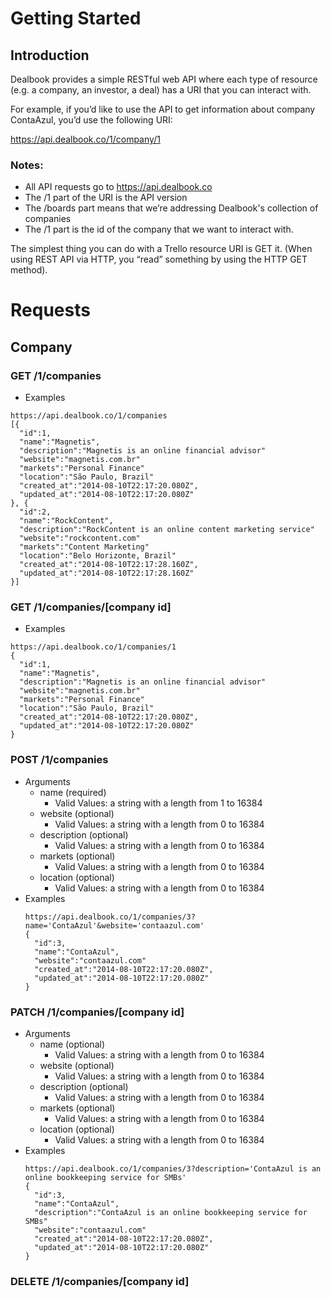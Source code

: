 # Getting Started

## Introduction

Dealbook provides a simple RESTful web API where each type of resource (e.g. a company, an investor, a deal) has a URI that you can interact with.

For example, if you’d like to use the API to get information about company ContaAzul, you’d use the following URI:

https://api.dealbook.co/1/company/1

### Notes:

* All API requests go to https://api.dealbook.co
* The /1 part of the URI is the API version
* The /boards part means that we’re addressing Dealbook's collection of companies
* The /1 part is the id of the company that we want to interact with.

The simplest thing you can do with a Trello resource URI is GET it. (When using REST API via HTTP, you “read” something by using the HTTP GET method).


# Requests

## Company

### GET /1/companies
  * Examples
  ```
  https://api.dealbook.co/1/companies
  [{
    "id":1,
    "name":"Magnetis",
    "description":"Magnetis is an online financial advisor"
    "website":"magnetis.com.br"
    "markets":"Personal Finance"
    "location":"São Paulo, Brazil"
    "created_at":"2014-08-10T22:17:20.080Z",
    "updated_at":"2014-08-10T22:17:20.080Z"
  }, {
    "id":2,
    "name":"RockContent",
    "description":"RockContent is an online content marketing service"
    "website":"rockcontent.com"
    "markets":"Content Marketing"
    "location":"Belo Horizonte, Brazil"
    "created_at":"2014-08-10T22:17:28.160Z",
    "updated_at":"2014-08-10T22:17:28.160Z"
  }]
  ```

### GET /1/companies/[company id]
  * Examples
  ```
  https://api.dealbook.co/1/companies/1
  {
    "id":1,
    "name":"Magnetis",
    "description":"Magnetis is an online financial advisor"
    "website":"magnetis.com.br"
    "markets":"Personal Finance"
    "location":"São Paulo, Brazil"
    "created_at":"2014-08-10T22:17:20.080Z",
    "updated_at":"2014-08-10T22:17:20.080Z"
  }
  ```

### POST /1/companies

* Arguments
  * name (required)
    * Valid Values: a string with a length from 1 to 16384
  * website (optional)
    * Valid Values: a string with a length from 0 to 16384
  * description (optional)
    * Valid Values: a string with a length from 0 to 16384
  * markets (optional)
    * Valid Values: a string with a length from 0 to 16384
  * location (optional)
    * Valid Values: a string with a length from 0 to 16384
* Examples
  ```
  https://api.dealbook.co/1/companies/3?name='ContaAzul'&website='contaazul.com'
  {
    "id":3,
    "name":"ContaAzul",
    "website":"contaazul.com"
    "created_at":"2014-08-10T22:17:20.080Z",
    "updated_at":"2014-08-10T22:17:20.080Z"
  }
  ```

### PATCH /1/companies/[company id]
* Arguments
  * name (optional)
    * Valid Values: a string with a length from 0 to 16384
  * website (optional)
    * Valid Values: a string with a length from 0 to 16384
  * description (optional)
    * Valid Values: a string with a length from 0 to 16384
  * markets (optional)
    * Valid Values: a string with a length from 0 to 16384
  * location (optional)
    * Valid Values: a string with a length from 0 to 16384
* Examples
  ```
  https://api.dealbook.co/1/companies/3?description='ContaAzul is an online bookkeeping service for SMBs'
  {
    "id":3,
    "name":"ContaAzul",
    "description":"ContaAzul is an online bookkeeping service for SMBs"
    "website":"contaazul.com"
    "created_at":"2014-08-10T22:17:20.080Z",
    "updated_at":"2014-08-10T22:17:20.080Z"
  }

### DELETE /1/companies/[company id]


